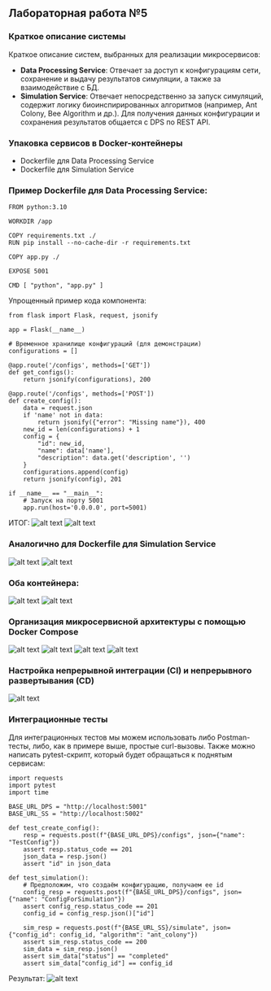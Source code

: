## Лабораторная работа №5

### Краткое описание системы
Краткое описание систем, выбранных для реализации микросервисов:
* **Data Processing Service**: Отвечает за доступ к конфигурациям сети, сохранение и выдачу результатов симуляции, а также за взаимодействие с БД.
* **Simulation Service**: Отвечает непосредственно за запуск симуляций, содержит логику биоинспирированных алгоритмов (например, Ant Colony, Bee Algorithm и др.). Для получения данных конфигурации и сохранения результатов общается с DPS по REST API.
### Упаковка сервисов в Docker-контейнеры
* Dockerfile для Data Processing Service
* Dockerfile для Simulation Service

### Пример Dockerfile для Data Processing Service:
```
FROM python:3.10

WORKDIR /app

COPY requirements.txt ./
RUN pip install --no-cache-dir -r requirements.txt

COPY app.py ./

EXPOSE 5001

CMD [ "python", "app.py" ]
```
Упрощенный пример кода компонента:

```
from flask import Flask, request, jsonify

app = Flask(__name__)

# Временное хранилище конфигураций (для демонстрации)
configurations = []

@app.route('/configs', methods=['GET'])
def get_configs():
    return jsonify(configurations), 200

@app.route('/configs', methods=['POST'])
def create_config():
    data = request.json
    if 'name' not in data:
        return jsonify({"error": "Missing name"}), 400
    new_id = len(configurations) + 1
    config = {
        "id": new_id,
        "name": data['name'],
        "description": data.get('description', '')
    }
    configurations.append(config)
    return jsonify(config), 201

if __name__ == "__main__":
    # Запуск на порту 5001
    app.run(host='0.0.0.0', port=5001)
```
ИТОГ:
![alt text](image.png)
![alt text](image-1.png)

### Аналогично для Dockerfile для Simulation Service
![alt text](image-2.png)
![alt text](image-3.png)
### Оба контейнера:
![alt text](image-4.png)
![alt text](image-5.png)
### Организация микросервисной архитектуры с помощью Docker Compose
![alt text](image-7.png)
![alt text](image-8.png)
![alt text](image-9.png)
![alt text](image-10.png)
### Настройка непрерывной интеграции (CI) и непрерывного развертывания (CD)
![alt text](image-6.png)

### Интеграционные тесты
Для интеграционных тестов мы можем использовать либо Postman-тесты, либо, как в примере выше, простые curl-вызовы.
Также можно написать pytest-скрипт, который будет обращаться к поднятым сервисам:
```
import requests
import pytest
import time

BASE_URL_DPS = "http://localhost:5001"
BASE_URL_SS = "http://localhost:5002"

def test_create_config():
    resp = requests.post(f"{BASE_URL_DPS}/configs", json={"name": "TestConfig"})
    assert resp.status_code == 201
    json_data = resp.json()
    assert "id" in json_data

def test_simulation():
    # Предположим, что создаём конфигурацию, получаем ее id
    config_resp = requests.post(f"{BASE_URL_DPS}/configs", json={"name": "ConfigForSimulation"})
    assert config_resp.status_code == 201
    config_id = config_resp.json()["id"]

    sim_resp = requests.post(f"{BASE_URL_SS}/simulate", json={"config_id": config_id, "algorithm": "ant_colony"})
    assert sim_resp.status_code == 200
    sim_data = sim_resp.json()
    assert sim_data["status"] == "completed"
    assert sim_data["config_id"] == config_id
```
Результат:
![alt text](image-11.png)
